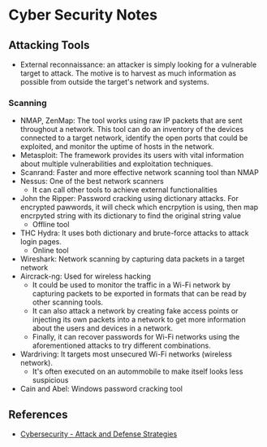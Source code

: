 # Cyber Security Notes

## Attacking Tools
* External reconnaissance: an attacker is simply looking for a vulnerable target to attack. The motive is to harvest as much information as possible from outside the target's network and systems.

### Scanning
* NMAP, ZenMap: The tool works using raw IP packets that are sent throughout a network. This tool can do an inventory of the devices connected to a target network, identify the open ports that could be exploited, and monitor the uptime of hosts in the network.
* Metasploit: The framework provides its users with vital information about multiple vulnerabilities and exploitation techniques.
* Scanrand: Faster and more effective network scanning tool than NMAP
* Nessus: One of the best network scanners
  * It can call other tools to achieve external functionalities 
* John the Ripper: Password cracking using dictionary attacks. For encrypted pawwords, it will check which encrpytion is using, then map encrpyted string with its dictionary to find the original string value
  * Offline tool 
* THC Hydra: It uses both dictionary and brute-force attacks to attack login pages.
  * Online tool 
* Wireshark: Network scanning by capturing data packets in a target network
* Aircrack-ng: Used for wireless hacking
  * It could be used to monitor the traffic in a Wi-Fi network by capturing packets to be exported in formats that can be read by other scanning tools. 
  * It can also attack a network by creating fake access points or injecting its own packets into a network to get more information about the users and devices in a network.
  * Finally, it can recover passwords for Wi-Fi networks using the aforementioned attacks to try different combinations.
* Wardriving: It targets most unsecured Wi-Fi networks (wireless network).
  * It's often executed on an autommobile to make itself looks less suspicious 
* Cain and Abel: Windows password cracking tool 

## References
* [Cybersecurity - Attack and Defense Strategies][1]


[1]:https://subscription.packtpub.com/book/networking_and_servers/9781788475297
